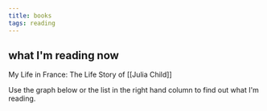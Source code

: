 ```yaml
---
title: books
tags: reading
---
```


## what I'm reading now

My Life in France: The Life Story of [[Julia Child]]

Use the graph below or the list in the right hand column to find out what I'm reading.